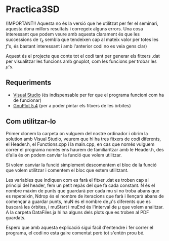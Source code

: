 # Practica3SD
(IMPORTANT!! Aquesta no és la versió que he utilitzat per fer el seminari, aquesta dona millors resultats i corregeix 
alguns errors. Una cosa interessant que podem veure amb aquesta clarament és que les successions de $\tau_k$ sembla que 
tendeixen cap al mateix valor per totes les $f$'s, és bastant interessant i amb l'anterior codi no es veia gens clar)

Aquest és el projecte que conte tot el codi tant per generar els fitxers .dat per visualitzar les funcions 
amb gnuplot, com les funcions per trobar les $\mu$'s. 
## Requeriments
- [Visual Studio](https://visualstudio.com) (és indispensable per fer que el programa funcioni com ha de funcionar)
- [GnuPlot 5.4](http://www.gnuplot.info/) (per a poder pintar els fitxers de les òrbites)
## Com utilitzar-lo
Primer clonem la carpeta on vulguem del nostre ordinador i obrim la solution amb Visual Studio, veurem que hi ha tres 
fitxers de codi diferents, el Header.h, el Functions.cpp i la main.cpp, en cas que només vulguem correr el programa 
només ens haurem de familiaritzar amb le Header.h, des d'alla és on podem canviar la funció que volem utilitzar.

Si volem canviar la funció simplement descomentem el bloc de la funció que volem utilitzar i comentem el bloc que estem 
utilitzant.

Les variables que indiquen com es farà el fitxer .dat es troben cap al principi del header, fem un petit repàs del que fa 
cada constant. N és el nombre màxim de punts que guardarà per cada mu si no troba abans que es repeteixin, Ndrop és el nombre 
de iteracions que farà i llençarà abans de començar a guardar punts, muN és el nombre de $\mu$'s diferents que es buscarà les 
òrbites, i muStart i muEnd és l'interval de $\mu$ que volem analitzar. A la carpeta DataFiles ja hi ha alguns dels plots 
que es troben al PDF guardats.

Espero que amb aquesta explicació sigui fàcil d'entendre i fer correr el programa, el codi no esta gaire comentat però tot 
s'entén prou bé.
